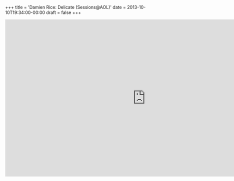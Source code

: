 +++
title = 'Damien Rice: Delicate (Sessions@AOL)'
date = 2013-10-10T19:34:00-00:00
draft = false
+++

<iframe width="896" height="504" src="https://www.youtube.com/embed/dRPwFAoQwxc?si=-VDzP8RZjGdn2sPC" title="YouTube video player" frameborder="0" allow="accelerometer; autoplay; clipboard-write; encrypted-media; gyroscope; picture-in-picture; web-share" referrerpolicy="strict-origin-when-cross-origin" allowfullscreen></iframe>
